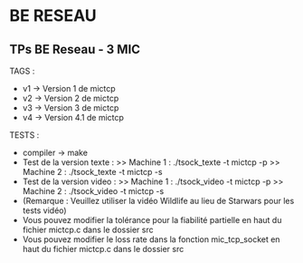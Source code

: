 # BE RESEAU
## TPs BE Reseau - 3 MIC


TAGS : 
- v1 -> Version 1 de mictcp
- v2 -> Version 2 de mictcp
- v3 -> Version 3 de mictcp
- v4 -> Version 4.1 de mictcp

TESTS : 
- compiler -> make
- Test de la version texte : >> Machine 1 : ./tsock_texte -t mictcp -p
			     >> Machine 2 : ./tsock_texte -t mictcp -s
- Test de la version video : >> Machine 1 : ./tsock_video -t mictcp -p
			     >> Machine 2 : ./tsock_video -t mictcp -s
- (Remarque : Veuillez utiliser la vidéo Wildlife au lieu de Starwars pour les tests vidéo)
- Vous pouvez modifier la tolérance pour la fiabilité partielle en haut du fichier mictcp.c dans le dossier src
- Vous pouvez modifier le loss rate dans la fonction mic_tcp_socket en haut du fichier mictcp.c dans le dossier src			  

